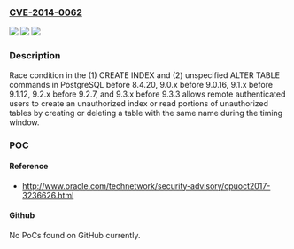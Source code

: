### [CVE-2014-0062](https://cve.mitre.org/cgi-bin/cvename.cgi?name=CVE-2014-0062)
![](https://img.shields.io/static/v1?label=Product&message=n%2Fa&color=blue)
![](https://img.shields.io/static/v1?label=Version&message=%3D%20n%2Fa%20&color=brighgreen)
![](https://img.shields.io/static/v1?label=Vulnerability&message=n%2Fa&color=brighgreen)

### Description

Race condition in the (1) CREATE INDEX and (2) unspecified ALTER TABLE commands in PostgreSQL before 8.4.20, 9.0.x before 9.0.16, 9.1.x before 9.1.12, 9.2.x before 9.2.7, and 9.3.x before 9.3.3 allows remote authenticated users to create an unauthorized index or read portions of unauthorized tables by creating or deleting a table with the same name during the timing window.

### POC

#### Reference
- http://www.oracle.com/technetwork/security-advisory/cpuoct2017-3236626.html

#### Github
No PoCs found on GitHub currently.

